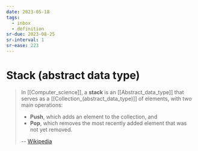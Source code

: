 ```yaml
---
date: 2023-05-18
tags:
  - inbox
  - definition
sr-due: 2023-08-25
sr-interval: 1
sr-ease: 223
---
```


# Stack (abstract data type)

> In [[Computer_science]], a **stack** is an [[Abstract_data_type]] that serves
> as a [[Collection_(abstract_data_type)]] of elements, with two main
> operations:
>
> - **Push**, which adds an element to the collection, and
> - **Pop**, which removes the most recently added element that was not yet
>   removed.
>
> -- [Wikipedia](https://en.wikipedia.org/wiki/Stack_\(abstract_data_type\))
